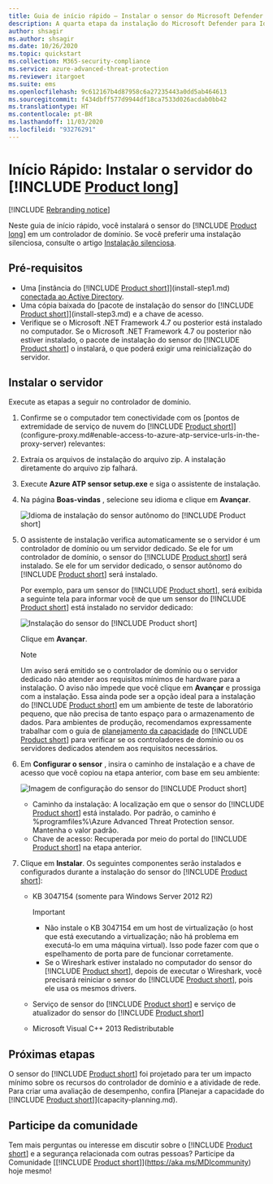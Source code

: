 ```yaml
---
title: Guia de início rápido – Instalar o sensor do Microsoft Defender para Identidade
description: A quarta etapa da instalação do Microsoft Defender para Identidade ajuda você a instalar o sensor do Defender para Identidade.
author: shsagir
ms.author: shsagir
ms.date: 10/26/2020
ms.topic: quickstart
ms.collection: M365-security-compliance
ms.service: azure-advanced-threat-protection
ms.reviewer: itargoet
ms.suite: ems
ms.openlocfilehash: 9c612167b4d87958c6a27235443a0dd5ab464613
ms.sourcegitcommit: f434dbff577d9944df18ca7533d026acdab0bb42
ms.translationtype: HT
ms.contentlocale: pt-BR
ms.lasthandoff: 11/03/2020
ms.locfileid: "93276291"
---
```

# <a name="quickstart-install-the-product-long-sensor"></a>Início Rápido: Instalar o servidor do [!INCLUDE [Product long](includes/product-long.md)]

[!INCLUDE [Rebranding notice](includes/rebranding.md)]

Neste guia de início rápido, você instalará o sensor do [!INCLUDE [Product long](includes/product-long.md)] em um controlador de domínio. Se você preferir uma instalação silenciosa, consulte o artigo [Instalação silenciosa](silent-installation.md).

## <a name="prerequisites"></a>Pré-requisitos

- Uma [instância do [!INCLUDE [Product short](includes/product-short.md)]](install-step1.md) [conectada ao Active Directory](install-step2.md).
- Uma cópia baixada do [pacote de instalação do sensor do [!INCLUDE [Product short](includes/product-short.md)]](install-step3.md) e a chave de acesso.
- Verifique se o Microsoft .NET Framework 4.7 ou posterior está instalado no computador. Se o Microsoft .NET Framework 4.7 ou posterior não estiver instalado, o pacote de instalação do sensor do [!INCLUDE [Product short](includes/product-short.md)] o instalará, o que poderá exigir uma reinicialização do servidor.

## <a name="install-the-sensor"></a>Instalar o servidor

Execute as etapas a seguir no controlador de domínio.

1. Confirme se o computador tem conectividade com os [pontos de extremidade de serviço de nuvem do [!INCLUDE [Product short](includes/product-short.md)]](configure-proxy.md#enable-access-to-azure-atp-service-urls-in-the-proxy-server) relevantes:
1. Extraia os arquivos de instalação do arquivo zip. A instalação diretamente do arquivo zip falhará.
1. Execute **Azure ATP sensor setup.exe** e siga o assistente de instalação.
1. Na página **Boas-vindas** , selecione seu idioma e clique em **Avançar**.

    ![Idioma de instalação do sensor autônomo do [!INCLUDE [Product short](includes/product-short.md)]](media/sensor-install-language.png)

1. O assistente de instalação verifica automaticamente se o servidor é um controlador de domínio ou um servidor dedicado. Se ele for um controlador de domínio, o sensor do [!INCLUDE [Product short](includes/product-short.md)] será instalado. Se ele for um servidor dedicado, o sensor autônomo do [!INCLUDE [Product short](includes/product-short.md)] será instalado.

    Por exemplo, para um sensor do [!INCLUDE [Product short](includes/product-short.md)], será exibida a seguinte tela para informar você de que um sensor do [!INCLUDE [Product short](includes/product-short.md)] está instalado no servidor dedicado:

    ![Instalação do sensor do [!INCLUDE [Product short](includes/product-short.md)]](media/sensor-install-deployment-type.png)

    Clique em **Avançar**.

    > [!NOTE]
    > Um aviso será emitido se o controlador de domínio ou o servidor dedicado não atender aos requisitos mínimos de hardware para a instalação. O aviso não impede que você clique em **Avançar** e prossiga com a instalação. Essa ainda pode ser a opção ideal para a instalação do [!INCLUDE [Product short](includes/product-short.md)] em um ambiente de teste de laboratório pequeno, que não precisa de tanto espaço para o armazenamento de dados. Para ambientes de produção, recomendamos expressamente trabalhar com o guia de [planejamento da capacidade](capacity-planning.md) do [!INCLUDE [Product short](includes/product-short.md)] para verificar se os controladores de domínio ou os servidores dedicados atendem aos requisitos necessários.

1. Em **Configurar o sensor** , insira o caminho de instalação e a chave de acesso que você copiou na etapa anterior, com base em seu ambiente:

    ![Imagem de configuração do sensor do [!INCLUDE [Product short](includes/product-short.md)]](media/sensor-install-config.png)

    - Caminho da instalação: A localização em que o sensor do [!INCLUDE [Product short](includes/product-short.md)] está instalado. Por padrão, o caminho é %programfiles%\Azure Advanced Threat Protection sensor. Mantenha o valor padrão.
    - Chave de acesso: Recuperada por meio do portal do [!INCLUDE [Product short](includes/product-short.md)] na etapa anterior.

1. Clique em **Instalar**. Os seguintes componentes serão instalados e configurados durante a instalação do sensor do [!INCLUDE [Product short](includes/product-short.md)]:

    - KB 3047154 (somente para Windows Server 2012 R2)

        > [!IMPORTANT]
        >
        > - Não instale o KB 3047154 em um host de virtualização (o host que está executando a virtualização; não há problema em executá-lo em uma máquina virtual). Isso pode fazer com que o espelhamento de porta pare de funcionar corretamente.
        > - Se o Wireshark estiver instalado no computador do sensor do [!INCLUDE [Product short](includes/product-short.md)], depois de executar o Wireshark, você precisará reiniciar o sensor do [!INCLUDE [Product short](includes/product-short.md)], pois ele usa os mesmos drivers.

    - Serviço de sensor do [!INCLUDE [Product short](includes/product-short.md)] e serviço de atualizador do sensor do [!INCLUDE [Product short](includes/product-short.md)]
    - Microsoft Visual C++ 2013 Redistributable

## <a name="next-steps"></a>Próximas etapas

O sensor do [!INCLUDE [Product short](includes/product-short.md)] foi projetado para ter um impacto mínimo sobre os recursos do controlador de domínio e a atividade de rede. Para criar uma avaliação de desempenho, confira [Planejar a capacidade do [!INCLUDE [Product short](includes/product-short.md)]](capacity-planning.md).

## <a name="join-the-community"></a>Participe da comunidade

Tem mais perguntas ou interesse em discutir sobre o [!INCLUDE [Product short](includes/product-short.md)] e a segurança relacionada com outras pessoas? Participe da Comunidade [[!INCLUDE [Product short](includes/product-short.md)]](https://aka.ms/MDIcommunity) hoje mesmo!
